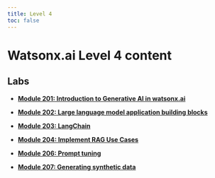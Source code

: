 ```yaml
---
title: Level 4
toc: false
---
```


# Watsonx.ai Level 4 content

## Labs

- **[Module 201: Introduction to Generative AI in watsonx.ai](/watsonx/watsonxai/level-4/201)**

- **[Module 202: Large language model application building blocks](/watsonx/watsonxai/level-4/202)**

- **[Module 203: LangChain](/watsonx/watsonxai/level-4/203)**

- **[Module 204: Implement RAG Use Cases](/watsonx/watsonxai/level-4/204)**

- **[Module 206: Prompt tuning](/watsonx/watsonxai/level-4/206)**

- **[Module 207: Generating synthetic data](/watsonx/watsonxai/level-4/207)**
